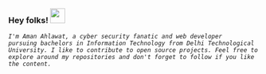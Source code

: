 ### Hey folks! <img src="https://raw.githubusercontent.com/MartinHeinz/MartinHeinz/master/wave.gif" width="30px">

<i><code>I'm Aman Ahlawat, a cyber security fanatic and web developer pursuing bachelors in Information Technology from Delhi Technological University. I like to contribute to open source projects. Feel free to explore around my repositories and don't forget to follow if you like the content.</code></i>
<!--
**ahlawataman/ahlawataman** is a ✨ _special_ ✨ repository because its `README.md` (this file) appears on your GitHub profile.

Here are some ideas to get you started:

- 🔭 I’m currently working on ...
- 🌱 I’m currently learning ...
- 👯 I’m looking to collaborate on ...
- 🤔 I’m looking for help with ...
- 💬 Ask me about ...
- 📫 How to reach me: ...
- 😄 Pronouns: ...
- ⚡ Fun fact: ...
-->
